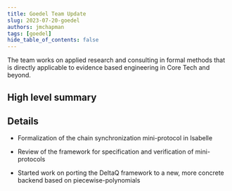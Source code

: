 ```yaml
---
title: Goedel Team Update
slug: 2023-07-20-goedel
authors: jmchapman
tags: [goedel]
hide_table_of_contents: false
---
```


The team works on applied research and consulting in formal methods
that is directly applicable to evidence based engineering in Core Tech
and beyond.

## High level summary

## Details

* Formalization of the chain synchronization mini-protocol in Isabelle

* Review of the framework for specification and verification of
  mini-protocols

* Started work on porting the DeltaQ framework to a new, more concrete
  backend based on piecewise-polynomials
